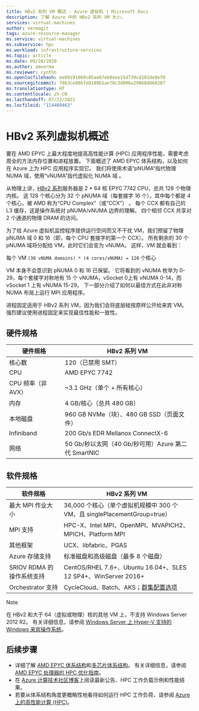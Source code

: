 ```yaml
---
title: HBv2 系列 VM 概述 - Azure 虚拟机 | Microsoft Docs
description: 了解 Azure 中的 HBv2 系列 VM 大小。
services: virtual-machines
author: vermagit
tags: azure-resource-manager
ms.service: virtual-machines
ms.subservice: hpc
ms.workload: infrastructure-services
ms.topic: article
ms.date: 09/28/2020
ms.author: amverma
ms.reviewer: cynthn
ms.openlocfilehash: ee09191069c05ae67eb84ee15d739cd101de8ef0
ms.sourcegitcommit: 7d63ce88bfe8188b1ae70c3d006a29068d066287
ms.translationtype: HT
ms.contentlocale: zh-CN
ms.lasthandoff: 07/22/2021
ms.locfileid: "114460463"
---
```

# <a name="hbv2-series-virtual-machine-overview"></a>HBv2 系列虚拟机概述 

 
要在 AMD EPYC 上最大程度地提高高性能计算 (HPC) 应用程序性能，需要考虑周全的方法内存位置和进程放置。 下面概述了 AMD EPYC 体系结构，以及如何在 Azure 上为 HPC 应用程序实现它。 我们将使用术语“pNUMA”指代物理 NUMA 域，使用“vNUMA”指代虚拟化 NUMA 域 。 

从物理上讲，[HBv2 系列](../../hbv2-series.md)服务器是 2 * 64 核 EPYC 7742 CPU，总共 128 个物理内核。 这 128 个核心分为 32 个 pNUMA 域（每套接字 16 个），其中每个都是 4 个核心，被 AMD 称为“CPU Complex”（或“CCX”） 。 每个 CCX 都有自己的 L3 缓存，这是操作系统对 pNUMA/vNUMA 边界的理解。 四个相邻 CCX 共享对 2 个通道的物理 DRAM 的访问。 

为了给 Azure 虚拟机监控程序提供运行空间而又不干扰 VM，我们预留了物理 pNUMA 域 0 和 16（即，每个 CPU 套接字的第一个 CCX）。 所有剩余的 30 个 pNUMA 域将分配给 VM，此时它们会变为 vNUMA。 这样，VM 就会看到：

每个 VM `(30 vNUMA domains) * (4 cores/vNUMA) = 120` 个核心 

VM 本身不会意识到 pNUMA 0 和 16 已保留。 它将看到的 vNUMA 枚举为 0-29，每个套接字对称地有 15 个 vNUMA，vSocket 0上有 vNUMA 0-14，而 vSocket 1 上有 vNUMA 15-29。 下一部分介绍了如何以最佳方式在此非对称 NUMA 布局上运行 MPI 应用程序。 

进程固定适用于 HBv2 系列 VM，因为我们会将底层硅按原样公开给来宾 VM。 强烈建议使用进程固定来实现最佳性能和一致性。 


## <a name="hardware-specifications"></a>硬件规格 

| 硬件规格          | HBv2 系列 VM                   | 
|----------------------------------|----------------------------------|
| 核心数                            | 120（已禁用 SMT）               | 
| CPU                              | AMD EPYC 7742                    | 
| CPU 频率（非 AVX）          | ~3.1 GHz（单个 + 所有核心）    | 
| 内存                           | 4 GB/核心（总共 480 GB）         | 
| 本地磁盘                       | 960 GB NVMe（块）、480 GB SSD（页面文件） | 
| Infiniband                       | 200 Gb/s EDR Mellanox ConnectX-6 | 
| 网络                          | 50 Gb/秒以太网（40 Gb/秒可用）Azure 第二代 SmartNIC | 


## <a name="software-specifications"></a>软件规格 

| 软件规格     | HBv2 系列 VM                                            | 
|-----------------------------|-----------------------------------------------------------|
| 最大 MPI 作业大小            | 36,000 个核心（单个虚拟机规模中 300 个 VM，且 singlePlacementGroup=true） |
| MPI 支持                 | HPC-X、Intel MPI、OpenMPI、MVAPICH2、MPICH、Platform MPI  |
| 其他框架       | UCX、libfabric、PGAS |
| Azure 存储支持       | 标准磁盘和高级磁盘（最多 8 个磁盘） |
| SRIOV RDMA 的操作系统支持   | CentOS/RHEL 7.6+、Ubuntu 16.04+、SLES 12 SP4+、WinServer 2016+  |
| Orchestrator 支持        | CycleCloud、Batch、AKS；[群集配置选项](../../sizes-hpc.md#cluster-configuration-options)  |

> [!NOTE] 
> 在 HBv2 和大于 64（虚拟或物理）核的其他 VM 上，不支持 Windows Server 2012 R2。 有关详细信息，请参阅 [Windows Server 上 Hyper-V 支持的 Windows 来宾操作系统](/windows-server/virtualization/hyper-v/supported-windows-guest-operating-systems-for-hyper-v-on-windows)。

## <a name="next-steps"></a>后续步骤

- 详细了解 [AMD EPYC 体系结构](https://bit.ly/2Epv3kC)和[多芯片体系结构](https://bit.ly/2GpQIMb)。 有关详细信息，请参阅 [AMD EPYC 处理器的 HPC 优化指南](https://bit.ly/2T3AWZ9)。
- 在 [Azure 计算技术社区博客](https://techcommunity.microsoft.com/t5/azure-compute/bg-p/AzureCompute)上阅读最新公告、HPC 工作负载示例和性能结果。
- 若要从体系结构角度更概略性地看待如何运行 HPC 工作负荷，请参阅 [Azure 上的高性能计算 (HPC)](/azure/architecture/topics/high-performance-computing/)。
